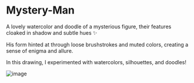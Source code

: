 # Mystery-Man
A lovely watercolor and doodle of a mysterious figure, their features cloaked in shadow and subtle hues ✨

His form hinted at through loose brushstrokes and muted colors, creating a sense of enigma and allure. 

In this drawing, I experimented with watercolors, silhouettes, and doodles! 


![image](https://github.com/user-attachments/assets/3adbac86-3673-4a0b-a046-689407912fb7)
